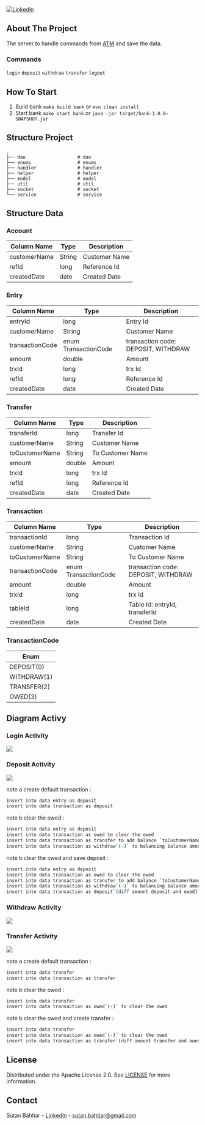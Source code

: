 [![LinkedIn][linkedin-shield]][linkedin-url]


## About The Project
The server to handle commands from [ATM](../atm/readme.md#section) and save the data.


### Commands
`login` `deposit` `withdraw` `transfer` `logout`

## How To Start
1. Build bank `make build bank` or `mvn clean install`
2. Start bank `make start bank` or `java -jar target/bank-1.0.0-SNAPSHOT.jar`

## Structure Project
    .               
    ├── dao                   # dao
    ├── enums                 # enums
    ├── handler               # handler
    ├── helper                # helper
    ├── model                 # model
    ├── util                  # util
    ├── socket                # socket
    └── service               # service

## Structure Data

### Account
| Column Name   | Type   	| Description   |
| ------------- | ---------	| ------------- |
| customerName  | String  	| Customer Name |
| refId         | long      | Reference Id  |
| createdDate   | date   	| Created Date  |

### Entry
| Column Name     | Type		| Description   |
| --------------- |	-------		| ------------- |
| entryId         |	long		| Entry Id      |
| customerName    |	String		| Customer Name |
| transactionCode |	enum TransactionCode		| transaction code: DEPOSIT, WITHDRAW |
| amount          |	double		| Amount        |
| trxId           |	long		| trx Id        |
| refId           |	long		| Reference Id  |
| createdDate     |	date		| Created Date  |

### Transfer
| Column Name     | Type	| Description   |
| --------------- | ------	| ------------- |
| transferId      | long 	| Transfer Id   |
| customerName    | String	| Customer Name |
| toCustomerName  | String	| To Customer Name |
| amount          | double	| Amount        |
| trxId           | long 	| trx Id        |
| refId           | long 	| Reference Id  |
| createdDate     | date 	| Created Date  |

### Transaction
| Column Name     | Type		| Description   |
| --------------- |	-------		| ------------- |
| transactionId   |	long		| Transaction Id|
| customerName    |	String		| Customer Name |
| toCustomerName  | String		| To Customer Name |
| transactionCode |	enum TransactionCode		| transaction code: DEPOSIT, WITHDRAW |
| amount          |	double		| Amount        |
| trxId           |	long		| trx Id        |
| tableId         |	long		| Table Id: entryId, transferId  |
| createdDate     |	date		| Created Date  |

### TransactionCode
| Enum      	|
| -------------	|
| DEPOSIT(0) 	|
| WITHDRAW(1)	|
| TRANSFER(2)	|
| OWED(3)		|

## Diagram Activy

### Login Activity
![](../image/bank-login-activity.png?raw=true)

### Deposit Activity
![](../image/bank-deposit-activity.png?raw=true)

note a create default transaction :
```sh
insert into data entry as deposit
insert into data transaction as deposit
```

note b clear the owed :
```sh
insert into data entry as deposit
insert into data transaction as owed to clear the owed
insert into data transaction as transfer to add balance `toCustomerName`
insert into data transaction as withdraw`(-)` to balancing balance amount `customerName`
```

note b clear the owed and save deposit :
```sh
insert into data entry as deposit
insert into data transaction as owed to clear the owed
insert into data transaction as transfer to add balance `toCustomerName`
insert into data transaction as withdraw`(-)` to balancing balance amount `customerName`
insert into data transaction as deposit`(diff amount deposit and owed)` to add balance `customerName`
```

### Withdraw Activity
![](../image/bank-withdraw-activity.png?raw=true)


### Transfer Activity
![](../image/bank-transfer-activity.png?raw=true)

note a create default transaction :
```sh
insert into data transfer
insert into data transaction as transfer
```

note b clear the owed :
```sh
insert into data transfer
insert into data transaction as owed`(-)` to clear the owed
```

note b clear the owed and create transfer :
```sh
insert into data transfer
insert into data transaction as owed`(-)` to clear the owed
insert into data transaction as transfer`(diff amount transfer and owed)`
```

## License
Distributed under the Apache License 2.0. See [LICENSE](../LICENSE#section) for more information.

## Contact

Sutan Bahtiar - [LinkedIn](https://www.linkedin.com/in/sutan-bahtiar-97026735) - sutan.bahtiar@gmail.com

<!-- MARKDOWN LINKS & IMAGES -->
[linkedin-shield]: https://img.shields.io/badge/-LinkedIn-black.svg?style=flat-square&logo=linkedin&colorB=555
[linkedin-url]: https://linkedin.com/in/sutan-bahtiar-97026735
